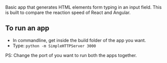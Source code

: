Basic app that generates HTML elements form typing in an input field. This is built to compare the reaction speed of React and Angular. 

## To run an app
- In commandline, get inside the build folder of the app you want. 
- Type: `python -m SimpleHTTPServer 3000`

PS: Change the port of you want to run both the apps together. 